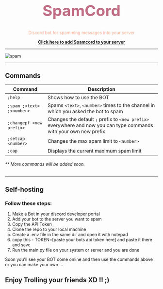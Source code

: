 <div align="center">
  <h1 style="color:#C06C84;font-size:50px;"><b>SpamCord</b></h1>
  <p style="color:#F8B195">Discord bot for spamming messages into your server</p>
  <a href="https://discord.com/api/oauth2/authorize?client_id=756482124428738571&permissions=482368&redirect_uri=https%3A%2F%2Fgoogle.com&scope=bot"><b>Click here to add Spamcord to your server</b></a>
</div>

---

![spam](https://images2.minutemediacdn.com/image/upload/c_crop,h_1576,w_2800,x_0,y_52/v1554931909/shape/mentalfloss/20997-istock-471531747.jpg?itok=3s4MLcXA)

---

## Commands

| Command | Description |
|-|-|
| `;help` | Shows how to use the BOT |
| `;spam ;<text> ;<number>` | Spams `<text>`, `<number>` times to the channel in which you asked the bot to spam |
| `;changepf <new prefix>` | Changes the default `;` prefix to `<new prefix>` everywhere and now you can type commands with your own new prefix |
| `;setcap <number>` | Changes the max spam limit to `<number>` |
| `;cap` | Displays the current maximum spam limit |

###### **\** More commands will be added soon.

---

## Self-hosting

### Follow these steps:
 
 1. Make a Bot in your discord developer portal
 2. Add your bot to the server you want to spam
 3. Copy the API Token
 4. Clone the repo to your local machine
 5. Create a .env file in the same dir and open it with notepad
 6. copy this -  TOKEN=[paste your bots api token here]  and paste it there and save
 7. Run the main.py file on your system or server and you are done
 
 Soon you'll see your BOT come online and then use the commands above or you can make your own ...
 
## Enjoy Trolling your friends XD !! ;)  
